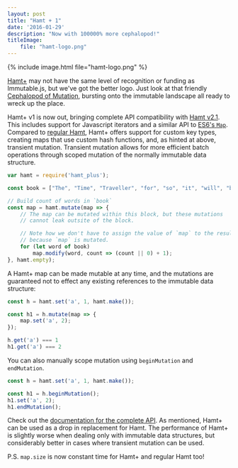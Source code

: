 ```yaml
---
layout: post
title: "Hamt + 1"
date: '2016-01-29'
description: "Now with 100000% more cephalopod!"
titleImage:
    file: "hamt-logo.png"
---
```


{% include image.html file="hamt-logo.png" %}

[Hamt+][src] may not have the same level of recognition or funding as Immutable.js, but we've got the better logo. Just look at that friendly [Cephalopod of Mutation](/the-lispers-in-the-darkness/), bursting onto the immutable landscape all ready to wreck up the place.

Hamt+ v1 is now out, bringing complete API compatibility with [Hamt v2.1][hamt]. This includes support for Javascript iterators and a similar API to [ES6's `Map`][map]. Compared to [regular Hamt][hamt], Hamt+ offers support for custom key types, creating maps that use custom hash functions, and, as hinted at above, transient mutation. Transient mutation allows for more efficient batch operations through scoped mutation of the normally immutable data structure.

```js
var hamt = require('hamt_plus');

const book = ["The", "Time", "Traveller", "for", "so", "it", "will", "be", "convenient", "to", "speak", "of", "him", ...];

// Build count of words in `book`
const map = hamt.mutate(map => {
    // The map can be mutated within this block, but these mutations
    // cannot leak outsite of the block.

    // Note how we don't have to assign the value of `map` to the result
    // because `map` is mutated.
    for (let word of book)
        map.modify(word, count => (count || 0) + 1);
}, hamt.empty);
``` 

A Hamt+ map can be made mutable at any time, and the mutations are guaranteed not to effect any existing references to the immutable data structure:

```js
const h = hamt.set('a', 1, hamt.make());

const h1 = h.mutate(map => {
    map.set('a', 2);
});

h.get('a') === 1
h1.get('a') === 2
```

You can also manually scope mutation using `beginMutation` and `endMutation`.

```js
const h = hamt.set('a', 1, hamt.make());

const h1 = h.beginMutation();
h1.set('a', 2);
h1.endMutation();
```

Check out the [documentation for the complete API][documentation]. As mentioned, Hamt+ can be used as a drop in replacement for Hamt. The performance of Hamt+ is slightly worse when dealing only with immutable data structures, but considerably better in cases where transient mutation can be used.

P.S. `map.size` is now constant time for Hamt+ and regular Hamt too!


[hamt]: https://github.com/mattbierner/hamt

[documentation]: https://github.com/mattbierner/hamt_plus#api
[src]: https://github.com/mattbierner/hamt_plus


[map]: https://developer.mozilla.org/en-US/docs/Web/JavaScript/Reference/Global_Objects/Map
